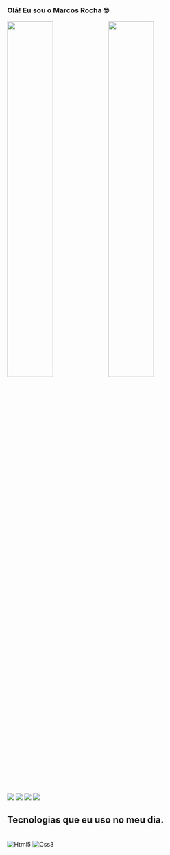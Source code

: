 ### Olá! Eu sou o Marcos Rocha 🤓

  <img width="46%" src="https://github-readme-stats.vercel.app/api?username=marcos2709paulo&show_icons=true&theme=dark"/>
  <img width="46%" src="https://github-readme-stats.vercel.app/api/top-langs/?username=marcos2709paulo&layout=compact&langs_count=16&theme=dark"/>

<div> 
<a href="https://instagram.com/mrocha27" target="_blank"><img src="https://img.shields.io/badge/-Instagram-%23E4405F?style=for-the-badge&logo=instagram&logoColor=white" target="_blank"></a>
<a href ="mailto:marcos2709paulo3@gmail.com"><img src="https://img.shields.io/badge/-Gmail-%23333?style=for-the-badge&logo=gmail&logoColor=white" target="_blank"></a>
<a href="https://www.linkedin.com/in/mrocha2709" target="_blank"><img src="https://img.shields.io/badge/-LinkedIn-%230077B5?style=for-the-badge&logo=linkedin&logoColor=white" target="_blank"></a> 
<a href="https://wa.me/5521969894825" target="_blank"><img src="https://img.shields.io/badge/WhatsApp-25D366?style=for-the-badge&logo=whatsapp&logoColor=white"></a> 
  
</div>



## Tecnologias que eu uso no meu dia.

<div style="display : inline_block"><br/>
    <img align="center" alt="Html5" src= "https://img.shields.io/badge/HTML5-E34F26?style=for-the-badge&logo=html5&logoColor=white">
    <img align="center" alt="Css3" src= "https://img.shields.io/badge/CSS3-1572B6?style=for-the-badge&logo=css3&logoColor=white">



  


